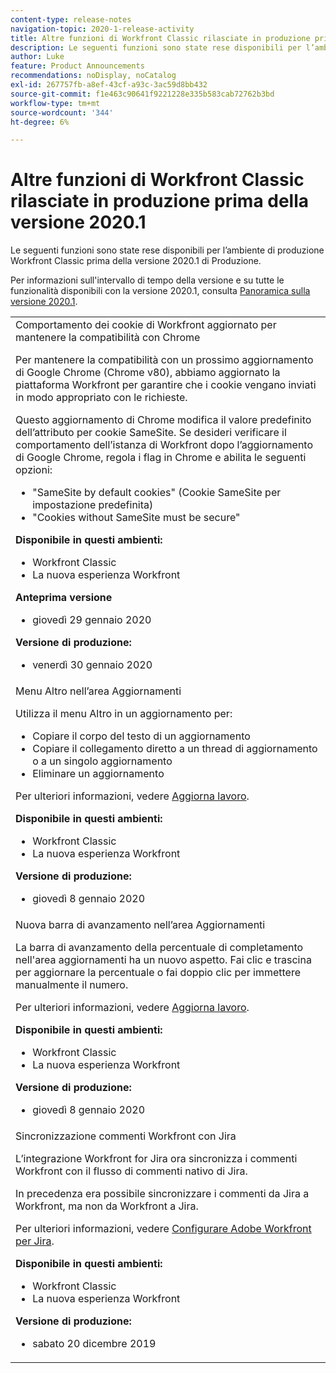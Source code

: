 ```yaml
---
content-type: release-notes
navigation-topic: 2020-1-release-activity
title: Altre funzioni di Workfront Classic rilasciate in produzione prima della versione 2020.1
description: Le seguenti funzioni sono state rese disponibili per l’ambiente di produzione Workfront Classic prima della versione 2020.1 di Produzione.
author: Luke
feature: Product Announcements
recommendations: noDisplay, noCatalog
exl-id: 267757fb-a8ef-43cf-a93c-3ac59d8bb432
source-git-commit: f1e463c90641f9221228e335b583cab72762b3bd
workflow-type: tm+mt
source-wordcount: '344'
ht-degree: 6%

---
```


# Altre funzioni di Workfront Classic rilasciate in produzione prima della versione 2020.1

Le seguenti funzioni sono state rese disponibili per l’ambiente di produzione Workfront Classic prima della versione 2020.1 di Produzione.

Per informazioni sull&#39;intervallo di tempo della versione e su tutte le funzionalità disponibili con la versione 2020.1, consulta [Panoramica sulla versione 2020.1](../../../product-announcements/product-releases/2020.1-release-activity/2020-1-release-overview.md).

<table style="table-layout:auto"> 
 <col> 
 <tbody> 
  <tr data-mc-conditions=""> 
   <td> Comportamento dei cookie di Workfront aggiornato per mantenere la compatibilità con Chrome <p>Per mantenere la compatibilità con un prossimo aggiornamento di Google Chrome (Chrome v80), abbiamo aggiornato la piattaforma Workfront per garantire che i cookie vengano inviati in modo appropriato con le richieste. </p> <p>Questo aggiornamento di Chrome modifica il valore predefinito dell’attributo per cookie SameSite. Se desideri verificare il comportamento dell’istanza di Workfront dopo l’aggiornamento di Google Chrome, regola i flag in Chrome e abilita le seguenti opzioni: </p> 
    <ul> 
     <li>"SameSite by default cookies" (Cookie SameSite per impostazione predefinita) </li> 
     <li>"Cookies without SameSite must be secure"</li> 
    </ul> 
    <div class="workfront_plans"> 
     <p><strong>Disponibile in questi ambienti:</strong> </p> 
     <ul> 
      <li>Workfront Classic</li> 
      <li>La nuova esperienza Workfront</li> 
     </ul> 
     <p><strong>Anteprima versione</strong> </p> 
     <ul> 
      <li>giovedì 29 gennaio 2020</li> 
     </ul> 
     <p><strong>Versione di produzione:</strong> </p> 
     <ul> 
      <li> venerdì 30 gennaio 2020</li> 
     </ul> 
    </div> </td> 
  </tr> 
  <tr> 
   <td>Menu Altro nell’area Aggiornamenti <p>Utilizza il menu Altro in un aggiornamento per:</p> 
    <ul> 
     <li>Copiare il corpo del testo di un aggiornamento</li> 
     <li>Copiare il collegamento diretto a un thread di aggiornamento o a un singolo aggiornamento</li> 
     <li>Eliminare un aggiornamento</li> 
    </ul> <p>Per ulteriori informazioni, vedere <a href="../../../workfront-basics/updating-work-items-and-viewing-updates/update-work.md" class="MCXref xref" xrefformat="{para}">Aggiorna lavoro</a>.</p> 
    <div class="workfront_plans"> 
     <p><strong>Disponibile in questi ambienti:</strong> </p> 
     <ul> 
      <li>Workfront Classic</li> 
      <li>La nuova esperienza Workfront</li> 
     </ul> 
     <p><strong>Versione di produzione:</strong> </p> 
     <ul> 
      <li> giovedì 8 gennaio 2020</li> 
     </ul> 
    </div> </td> 
  </tr> 
  <tr data-mc-conditions=""> 
   <td>Nuova barra di avanzamento nell’area Aggiornamenti <p>La barra di avanzamento della percentuale di completamento nell'area aggiornamenti ha un nuovo aspetto. Fai clic e trascina per aggiornare la percentuale o fai doppio clic per immettere manualmente il numero.</p> <p>Per ulteriori informazioni, vedere <a href="../../../workfront-basics/updating-work-items-and-viewing-updates/update-work.md" class="MCXref xref" xrefformat="{para}">Aggiorna lavoro</a>.</p> 
    <div class="workfront_plans"> 
     <p><strong>Disponibile in questi ambienti:</strong> </p> 
     <ul> 
      <li>Workfront Classic</li> 
      <li>La nuova esperienza Workfront</li> 
     </ul> 
     <p><strong>Versione di produzione:</strong> </p> 
     <ul> 
      <li> giovedì 8 gennaio 2020</li> 
     </ul> 
    </div> </td> 
  </tr> 
  <tr> 
   <td> Sincronizzazione commenti Workfront con Jira <p>L’integrazione Workfront for Jira ora sincronizza i commenti Workfront con il flusso di commenti nativo di Jira.</p> <p>In precedenza era possibile sincronizzare i commenti da Jira a Workfront, ma non da Workfront a Jira. </p> <p>Per ulteriori informazioni, vedere <a href="../../../workfront-integrations-and-apps/use-workfront-with-jira/configure-workfront-for-jira.md" class="MCXref xref" xrefformat="{para}">Configurare Adobe Workfront per Jira</a>.</p> 
    <div class="workfront_plans"> 
     <p><strong>Disponibile in questi ambienti:</strong> </p> 
     <ul> 
      <li>Workfront Classic</li> 
      <li>La nuova esperienza Workfront</li> 
     </ul> 
     <p><strong>Versione di produzione:</strong> </p> 
     <ul> 
      <li> sabato 20 dicembre 2019</li> 
     </ul> 
    </div> </td> 
  </tr> 
 </tbody> 
</table>
